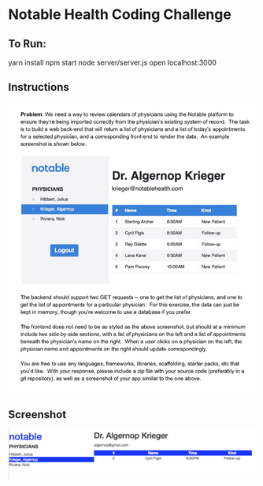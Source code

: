 # Notable Health Coding Challenge

## To Run:
yarn install
npm start
node server/server.js
open localhost:3000

## Instructions
![instructions](./instructions.png)

## Screenshot
![screenshot](./screenshot.png)
